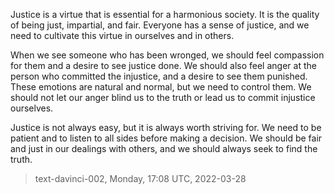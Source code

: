 

Justice is a virtue that is essential for a harmonious society. It is the quality of being just, impartial, and fair. Everyone has a sense of justice, and we need to cultivate this virtue in ourselves and in others.

When we see someone who has been wronged, we should feel compassion for them and a desire to see justice done. We should also feel anger at the person who committed the injustice, and a desire to see them punished. These emotions are natural and normal, but we need to control them. We should not let our anger blind us to the truth or lead us to commit injustice ourselves.

Justice is not always easy, but it is always worth striving for. We need to be patient and to listen to all sides before making a decision. We should be fair and just in our dealings with others, and we should always seek to find the truth.

> text-davinci-002, Monday, 17:08 UTC, 2022-03-28
